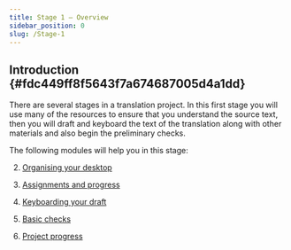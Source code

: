 ```yaml
---
title: Stage 1 – Overview
sidebar_position: 0
slug: /Stage-1
---
```




## **Introduction** {#fdc449ff8f5643f7a674687005d4a1dd}


There are several stages in a translation project. In this first stage you will use many of the resources to ensure that you understand the source text, then you will draft and keyboard the text of the translation along with other materials and also begin the preliminary checks.


The following modules will help you in this stage:


2. [Organising your desktop](/2.OD)


3. [Assignments and progress](https://sillsdev.github.io/paratext-manual/3.PP1)


4. [Keyboarding your draft](https://sillsdev.github.io/paratext-manual/4.KD)


5. [Basic checks](https://sillsdev.github.io/paratext-manual/5.BC1)


6. [Project progress](https://sillsdev.github.io/paratext-manual/6.PP2)


